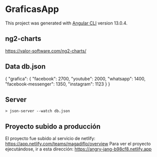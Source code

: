 # GraficasApp

This project was generated with [Angular CLI](https://github.com/angular/angular-cli) version 13.0.4.

## ng2-charts
https://valor-software.com/ng2-charts/

## Data db.json
{
    "grafica": {
        "facebook": 2700,
        "youtube": 2000,
        "whatsapp": 1400,
        "facebook-messenger": 1350,
        "instagram": 1123
    }
}

## Server
    > json-server --watch db.json

## Proyecto subido a producción
El proyecto fue subido al servicio de netlify: https://app.netlify.com/teams/magadiflo/overview
Para ver el proyecto ejecutándose, ir a esta dirección: https://angry-jang-b98cf8.netlify.app
